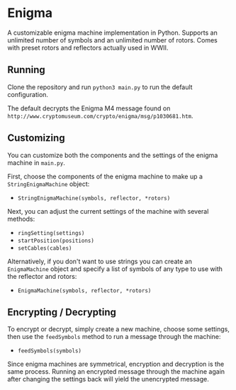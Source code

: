 # Enigma

A customizable enigma machine implementation in Python.  Supports an unlimited number of symbols and an unlimited number of rotors.  Comes with preset rotors and reflectors actually used in WWII.

## Running

Clone the repository and run `python3 main.py` to run the default configuration.

The default decrypts the Enigma M4 message found on `http://www.cryptomuseum.com/crypto/enigma/msg/p1030681.htm`.

## Customizing

You can customize both the components and the settings of the enigma machine in `main.py`.

First, choose the components of the enigma machine to make up a `StringEnigmaMachine` object:
* `StringEnigmaMachine(symbols, reflector, *rotors)`

Next, you can adjust the current settings of the machine with several methods:
* `ringSetting(settings)`
* `startPosition(positions)`
* `setCables(cables)`

Alternatively, if you don't want to use strings you can create an `EnigmaMachine` object and specify a list of symbols of any type to use with the reflector and rotors:
* `EnigmaMachine(symbols, reflector, *rotors)`

## Encrypting / Decrypting

To encrypt or decrypt, simply create a new machine, choose some settings, then use the `feedSymbols` method to run a message through the machine:
* `feedSymbols(symbols)`

Since enigma machines are symmetrical, encryption and decryption is the same process.  Running an encrypted message through the machine again after changing the settings back will yield the unencrypted message.
